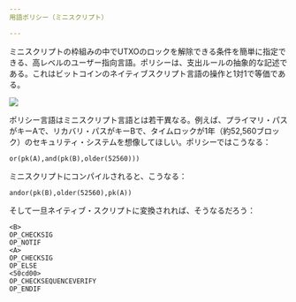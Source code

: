 ```yaml
---
用語ポリシー（ミニスクリプト）

---
```

ミニスクリプトの枠組みの中でUTXOのロックを解除できる条件を簡単に指定できる、高レベルのユーザー指向言語。ポリシーは、支出ルールの抽象的な記述である。これはビットコインのネイティブスクリプト言語の操作と1対1で等価である。

![](../../dictionnaire/assets/30.webp)

ポリシー言語はミニスクリプト言語とは若干異なる。例えば、プライマリ・パスがキーAで、リカバリ・パスがキーBで、タイムロックが1年（約52,560ブロック）のセキュリティ・システムを想像してほしい。ポリシーではこうなる：

```plaintext
or(pk(A),and(pk(B),older(52560)))
```

ミニスクリプトにコンパイルされると、こうなる：

```plaintext
andor(pk(B),older(52560),pk(A))
```

そして一旦ネイティブ・スクリプトに変換されれば、そうなるだろう：

```plaintext
<B>
OP_CHECKSIG
OP_NOTIF
<A>
OP_CHECKSIG
OP_ELSE
<50cd00>
OP_CHECKSEQUENCEVERIFY
OP_ENDIF
```